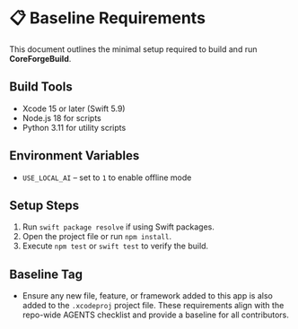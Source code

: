 # 📋 Baseline Requirements

This document outlines the minimal setup required to build and run **CoreForgeBuild**.

## Build Tools
- Xcode 15 or later (Swift 5.9)
- Node.js 18 for scripts
- Python 3.11 for utility scripts

## Environment Variables
- `USE_LOCAL_AI` – set to `1` to enable offline mode

## Setup Steps
1. Run `swift package resolve` if using Swift packages.
2. Open the project file or run `npm install`.
3. Execute `npm test` or `swift test` to verify the build.

## Baseline Tag
- Ensure any new file, feature, or framework added to this app is also added to the `.xcodeproj` project file.
These requirements align with the repo-wide AGENTS checklist and provide a baseline for all contributors.
